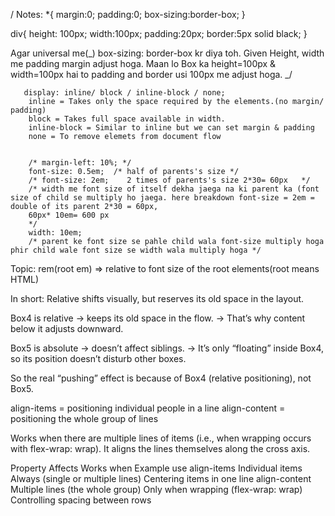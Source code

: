 / Notes:
\*{
margin:0;
padding:0;
box-sizing:border-box;
}

div{
height: 100px;
width:100px;
padding:20px;
border:5px solid black;
}

Agar universal me(_) box-sizing: border-box kr diya toh.
Given Height, width me padding margin adjust hoga. Maan lo Box ka height=100px & width=100px hai to padding and border usi 100px me adjust hoga.
_/

       display: inline/ block / inline-block / none;
        inline = Takes only the space required by the elements.(no margin/ padding)
        block = Takes full space available in width.
        inline-block = Similar to inline but we can set margin & padding
        none = To remove elemets from document flow


        /* margin-left: 10%; */
        font-size: 0.5em;  /* half of parents's size */
        /* font-size: 2em;    2 times of parents's size 2*30= 60px   */
        /* width me font size of itself dekha jaega na ki parent ka (font size of child se multiply ho jaega. here breakdown font-size = 2em = double of its parent 2*30 = 60px,
        60px* 10em= 600 px
        */
        width: 10em;
        /* parent ke font size se pahle child wala font-size multiply hoga phir child wale font size se width wala multiply hoga */

Topic: rem(root em) => relative to font size of the root elements(root means HTML)

In short: Relative shifts visually, but reserves its old space in the layout.

<!-- *********************************** -->
Box4 is relative → keeps its old space in the flow.
→ That’s why content below it adjusts downward.

Box5 is absolute → doesn’t affect siblings.
→ It’s only “floating” inside Box4, so its position doesn’t disturb other boxes.

So the real “pushing” effect is because of Box4 (relative positioning), not Box5.


<!-- ******************** -->
align-items = positioning individual people in a line
align-content = positioning the whole group of lines

Works when there are multiple lines of items (i.e., when wrapping occurs with flex-wrap: wrap).
It aligns the lines themselves along the cross axis.


Property	Affects	Works when	Example use
align-items	Individual items	Always (single or multiple lines)	Centering items in one line
align-content	Multiple lines (the whole group)	Only when wrapping (flex-wrap: wrap)	Controlling spacing between rows